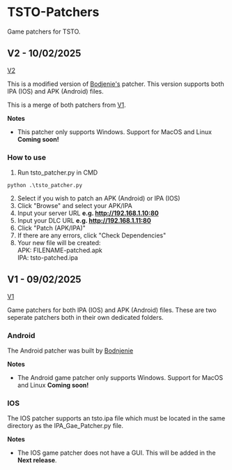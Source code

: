 # TSTO-Patchers
Game patchers for TSTO.

## V2 - 10/02/2025
[V2](https://github.com/AlekMunroe/TSTO-Patchers/releases/tag/V2)

This is a modified version of [Bodjenie's](https://github.com/bodnjenie14/Patch-Apk) patcher.
This version supports both IPA (IOS) and APK (Android) files.

This is a merge of both patchers from [V1](https://github.com/AlekMunroe/TSTO-Patchers/releases/tag/V1).

**Notes**
* This patcher only supports Windows. Support for MacOS and Linux **Coming soon!**

### How to use
1. Run tsto_patcher.py in CMD
```
python .\tsto_patcher.py
```
2. Select if you wish to patch an APK (Android) or IPA (IOS)
3. Click "Browse" and select your APK/IPA
4. Input your server URL **e.g. http://192.168.1.10:80**
5. Input your DLC URL **e.g. http://192.168.1.11:80**
6. Click "Patch (APK/IPA)"
7. If there are any errors, click "Check Dependencies"
8. Your new file will be created:<br>
APK: FILENAME-patched.apk<br>
IPA: tsto-patched.ipa


## V1 - 09/02/2025
[V1](https://github.com/AlekMunroe/TSTO-Patchers/releases/tag/V1)

Game patchers for both IPA (IOS) and APK (Android) files.
These are two seperate patchers both in their own dedicated folders.

### Android
The Android patcher was built by [Bodnjenie](https://github.com/bodnjenie14/)

**Notes**
* The Android game patcher only supports Windows. Support for MacOS and Linux **Coming soon!**

### IOS
The IOS patcher supports an tsto.ipa file which must be located in the same directory as the IPA_Gae_Patcher.py file.

**Notes**
* The IOS game patcher does not have a GUI. This will be added in the **Next release**.
